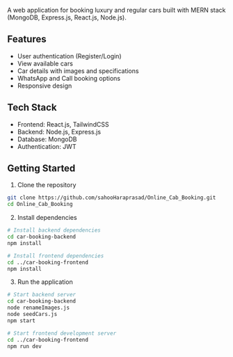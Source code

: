 A web application for booking luxury and regular cars built with MERN stack (MongoDB, Express.js, React.js, Node.js).

## Features
- User authentication (Register/Login)
- View available cars
- Car details with images and specifications
- WhatsApp and Call booking options
- Responsive design

## Tech Stack
- Frontend: React.js, TailwindCSS
- Backend: Node.js, Express.js
- Database: MongoDB
- Authentication: JWT

## Getting Started

1. Clone the repository
```bash
git clone https://github.com/sahooHaraprasad/Online_Cab_Booking.git
cd Online_Cab_Booking
```

2. Install dependencies
```bash
# Install backend dependencies
cd car-booking-backend
npm install

# Install frontend dependencies
cd ../car-booking-frontend
npm install
```

3. Run the application
```bash
# Start backend server
cd car-booking-backend
node renameImages.js
node seedCars.js
npm start

# Start frontend development server
cd ../car-booking-frontend
npm run dev
```

